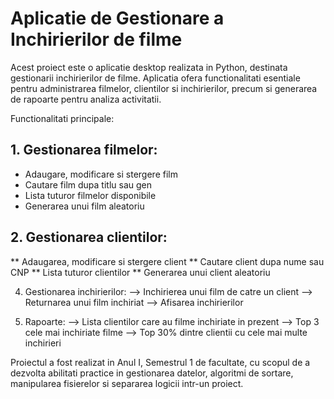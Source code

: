 # Aplicatie de Gestionare a Inchirierilor de filme


  Acest proiect este o aplicatie desktop realizata in Python, destinata gestionarii inchirierilor de filme. Aplicatia ofera functionalitati esentiale pentru administrarea filmelor, clientilor si inchirierilor, precum si generarea de rapoarte pentru analiza activitatii.


Functionalitati principale:

## 1. Gestionarea filmelor:
-  Adaugare, modificare si stergere film
-  Cautare film dupa titlu sau gen
-  Lista tuturor filmelor disponibile
-  Generarea unui film aleatoriu
      
## 2. Gestionarea clientilor:
   ** Adaugarea, modificare si stergere client
   ** Cautare client dupa nume sau CNP
   ** Lista tuturor clientilor
   ** Generarea unui client aleatoriu

4. Gestionarea inchirierilor:
     --> Inchirierea unui film de catre un client
     --> Returnarea unui film inchiriat
     --> Afisarea inchirierilor

5. Rapoarte:
     --> Lista clientilor care au filme inchiriate in prezent
     --> Top 3 cele mai inchiriate filme
     --> Top 30% dintre clientii cu cele mai multe inchirieri




  Proiectul a fost realizat in Anul I, Semestrul 1 de facultate, cu scopul de a dezvolta abilitati practice in gestionarea datelor, algoritmi de sortare, manipularea fisierelor si separarea logicii intr-un proiect.
